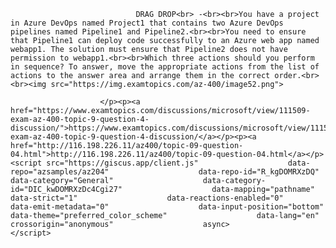 <p class="card-text">
							
								DRAG DROP<br> -<br><br>You have a project in Azure DevOps named Project1 that contains two Azure DevOps pipelines named Pipeline1 and Pipeline2.<br><br>You need to ensure that Pipeline1 can deploy code successfully to an Azure web app named webapp1. The solution must ensure that Pipeline2 does not have permission to webapp1.<br><br>Which three actions should you perform in sequence? To answer, move the appropriate actions from the list of actions to the answer area and arrange them in the correct order.<br><br><img src="https://img.examtopics.com/az-400/image52.png">
							
						</p><p><a href="https://www.examtopics.com/discussions/microsoft/view/111509-exam-az-400-topic-9-question-4-discussion/">https://www.examtopics.com/discussions/microsoft/view/111509-exam-az-400-topic-9-question-4-discussion/</a></p><p><a href="http://116.198.226.11/az400/topic-09-question-04.html">http://116.198.226.11/az400/topic-09-question-04.html</a></p><script src="https://giscus.app/client.js"                    data-repo="azsamples/az204"                    data-repo-id="R_kgDOMRXzDQ"                    data-category="General"                    data-category-id="DIC_kwDOMRXzDc4Cgi27"                    data-mapping="pathname"                    data-strict="1"                    data-reactions-enabled="0"                    data-emit-metadata="0"                    data-input-position="bottom"                    data-theme="preferred_color_scheme"                    data-lang="en"                    crossorigin="anonymous"                    async>                    </script>